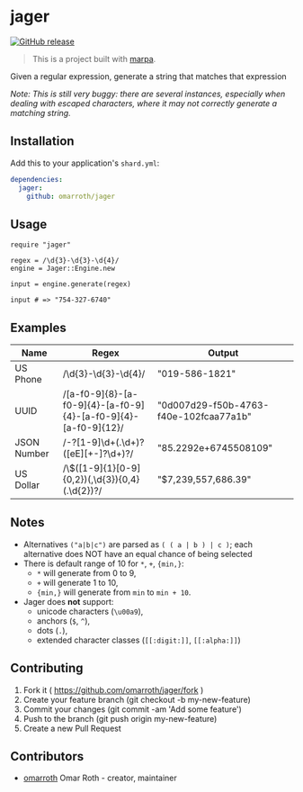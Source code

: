 # jager
[![GitHub release](https://img.shields.io/github/release/omarroth/jager.svg)](https://github.com/omarroth/jager/releases)

> This is a project built with [marpa](https://github.com/omarroth/marpa).

Given a regular expression, generate a string that matches that expression

_Note: This is still very buggy: there are several instances, especially when dealing with escaped characters, where it may not correctly generate a matching string._

## Installation

Add this to your application's `shard.yml`:

```yaml
dependencies:
  jager:
    github: omarroth/jager
```

## Usage

```crystal
require "jager"

regex = /\d{3}-\d{3}-\d{4}/
engine = Jager::Engine.new

input = engine.generate(regex)

input # => "754-327-6740"
```

## Examples

| Name        | Regex                                                          | Output                                 |
| ----------- | -------------------------------------------------------------- | -------------------------------------- |
| US Phone    | /\d{3}-\d{3}-\d{4}/                                            | "019-586-1821"                         |
| UUID        | /[a-f0-9]{8}-[a-f0-9]{4}-[a-f0-9]{4}-[a-f0-9]{4}-[a-f0-9]{12}/ | "0d007d29-f50b-4763-f40e-102fcaa77a1b" |
| JSON Number | /-?[1-9]\d+(.\d+)?([eE][+-]?\d+)?/                             | "85.2292e+6745508109"                  |
| US Dollar   | /\\$([1-9]{1}[0-9]{0,2})(,\d{3}){0,4}(.\d{2})?/                | "$7,239,557,686.39"                    |

## Notes

- Alternatives `("a|b|c")` are parsed as `( ( a | b ) | c )`; each alternative does NOT have an equal chance of being selected
- There is default range of 10 for `*`, `+`, `{min,}`:
  - `*` will generate from 0 to 9,
  - `+` will generate 1 to 10,
  - `{min,}` will generate from `min` to `min + 10`.
- Jager does **not** support:
  - unicode characters (`\u00a9`),
  - anchors (`$`, `^`),
  - dots (`.`),
  - extended character classes (`[[:digit:]]`, `[[:alpha:]]`)

## Contributing

1.  Fork it ( https://github.com/omarroth/jager/fork )
2.  Create your feature branch (git checkout -b my-new-feature)
3.  Commit your changes (git commit -am 'Add some feature')
4.  Push to the branch (git push origin my-new-feature)
5.  Create a new Pull Request

## Contributors

- [omarroth](https://github.com/omarroth) Omar Roth - creator, maintainer
